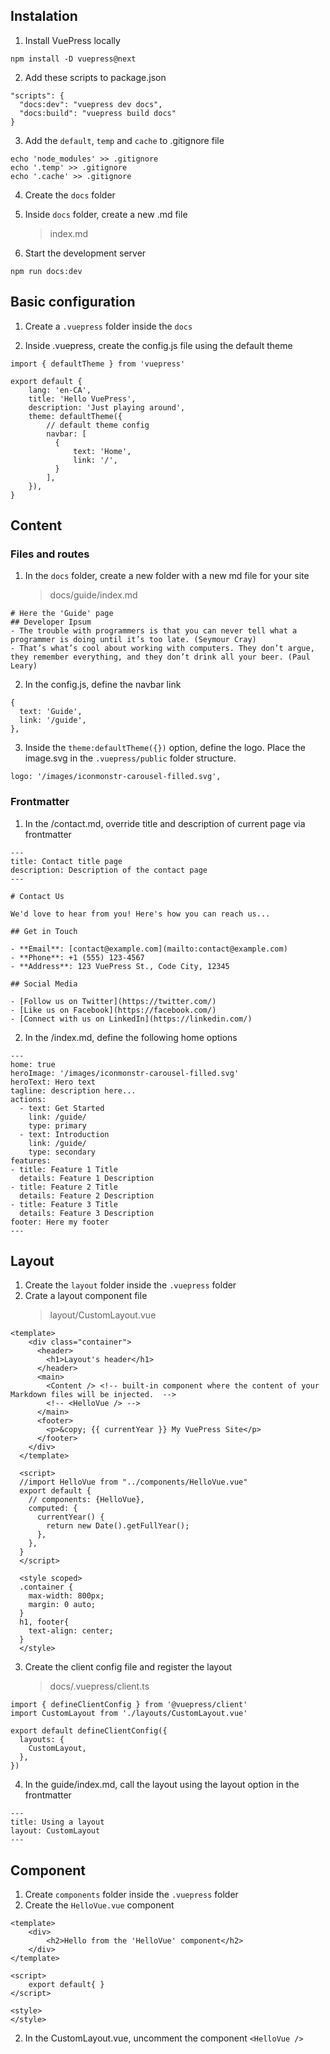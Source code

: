 ## Instalation

1. Install VuePress locally

```
npm install -D vuepress@next
```

2. Add these scripts to package.json

```
"scripts": {
  "docs:dev": "vuepress dev docs",
  "docs:build": "vuepress build docs"
}
```

3. Add the `default`, `temp` and `cache` to .gitignore file

```
echo 'node_modules' >> .gitignore
echo '.temp' >> .gitignore
echo '.cache' >> .gitignore
```

4. Create the `docs` folder
5. Inside `docs` folder, create a new .md file

   > index.md

6. Start the development server

```
npm run docs:dev
```

## Basic configuration

1. Create a `.vuepress` folder inside the `docs`

2. Inside .vuepress, create the config.js file using the default theme

```
import { defaultTheme } from 'vuepress'

export default {
    lang: 'en-CA',
    title: 'Hello VuePress',
    description: 'Just playing around',
    theme: defaultTheme({
        // default theme config
        navbar: [
          {
              text: 'Home',
              link: '/',
          }
        ],
    }),
}
```

## Content

### Files and routes

1. In the `docs` folder, create a new folder with a new md file for your site
   > docs/guide/index.md

```
# Here the 'Guide' page
## Developer Ipsum
- The trouble with programmers is that you can never tell what a programmer is doing until it’s too late. (Seymour Cray)
- That’s what’s cool about working with computers. They don’t argue, they remember everything, and they don’t drink all your beer. (Paul Leary)
```

2. In the config.js, define the navbar link

```
{
  text: 'Guide',
  link: '/guide',
},
```

3. Inside the `theme:defaultTheme({})` option, define the logo. Place the image.svg in the `.vuepress/public` folder structure.

```
logo: '/images/iconmonstr-carousel-filled.svg',
```

### Frontmatter

1. In the /contact.md, override title and description of current page via frontmatter

```
---
title: Contact title page
description: Description of the contact page
---

# Contact Us

We'd love to hear from you! Here's how you can reach us...

## Get in Touch

- **Email**: [contact@example.com](mailto:contact@example.com)
- **Phone**: +1 (555) 123-4567
- **Address**: 123 VuePress St., Code City, 12345

## Social Media

- [Follow us on Twitter](https://twitter.com/)
- [Like us on Facebook](https://facebook.com/)
- [Connect with us on LinkedIn](https://linkedin.com/)

```

2. In the /index.md, define the following home options

```
---
home: true
heroImage: '/images/iconmonstr-carousel-filled.svg'
heroText: Hero text
tagline: description here...
actions:
  - text: Get Started
    link: /guide/
    type: primary
  - text: Introduction
    link: /guide/
    type: secondary
features:
- title: Feature 1 Title
  details: Feature 1 Description
- title: Feature 2 Title
  details: Feature 2 Description
- title: Feature 3 Title
  details: Feature 3 Description
footer: Here my footer
---
```

## Layout

1. Create the `layout` folder inside the `.vuepress` folder
2. Crate a layout component file
   > layout/CustomLayout.vue

```
<template>
    <div class="container">
      <header>
        <h1>Layout's header</h1>
      </header>
      <main>
        <Content /> <!-- built-in component where the content of your Markdown files will be injected.  -->
        <!-- <HelloVue /> -->
      </main>
      <footer>
        <p>&copy; {{ currentYear }} My VuePress Site</p>
      </footer>
    </div>
  </template>

  <script>
  //import HelloVue from "../components/HelloVue.vue"
  export default {
    // components: {HelloVue},
    computed: {
      currentYear() {
        return new Date().getFullYear();
      },
    },
  }
  </script>

  <style scoped>
  .container {
    max-width: 800px;
    margin: 0 auto;
  }
  h1, footer{
    text-align: center;
  }
  </style>

```

3. Create the client config file and register the layout
   > docs/.vuepress/client.ts

```
import { defineClientConfig } from '@vuepress/client'
import CustomLayout from './layouts/CustomLayout.vue'

export default defineClientConfig({
  layouts: {
    CustomLayout,
  },
})
```

4. In the guide/index.md, call the layout using the layout option in the frontmatter

```
---
title: Using a layout
layout: CustomLayout
---
```

## Component

1. Create `components` folder inside the `.vuepress` folder
1. Create the `HelloVue.vue` component

```
<template>
    <div>
        <h2>Hello from the 'HelloVue' component</h2>
    </div>
</template>

<script>
    export default{ }
</script>

<style>
</style>
```

2. In the CustomLayout.vue, uncomment the component `<HelloVue />`
